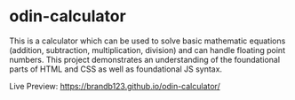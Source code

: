 # odin-calculator

This is a calculator which can be used to solve basic mathematic equations (addition, subtraction, multiplication, division) and can handle floating point numbers. This project demonstrates an understanding of the foundational parts of HTML and CSS as well as foundational JS syntax.

Live Preview: https://brandb123.github.io/odin-calculator/
